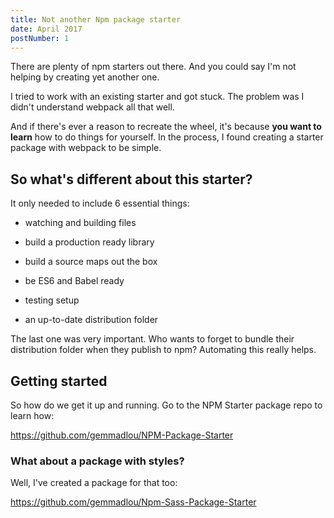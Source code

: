```yaml
---
title: Not another Npm package starter
date: April 2017
postNumber: 1
---
```


There are plenty of npm starters out there. And you could say I'm not helping by creating yet another one. 
 
I tried to work with an existing starter and got stuck. The problem was I didn't understand webpack all that well.

And if there's ever a reason to recreate the wheel, it's because **you want to learn** how to do things for yourself. In the process, I found creating a starter package with webpack to be simple.
 
## So what's different about this starter?
 
It only needed to include 6 essential things: 
 
- watching and building files

- build a production ready library

- build a source maps out the box

- be ES6 and Babel ready

- testing setup

- an up-to-date distribution folder 
 
The last one was very important. Who wants to forget to bundle their distribution folder when they publish to npm? Automating this really helps.
 
## Getting started 
 
So how do we get it up and running. Go to the NPM Starter package repo to learn how: 
 
https://github.com/gemmadlou/NPM-Package-Starter 
 
### What about a package with styles? 
 
Well, I've created a package for that too:

https://github.com/gemmadlou/Npm-Sass-Package-Starter

